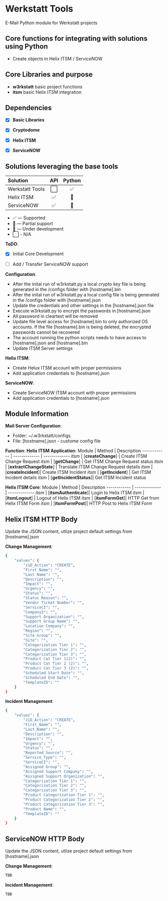 # Werkstatt Tools
E-Mail Python module for Werkstatt projects

## Core functions for integrating with solutions using Python
- Create objects in Helix ITSM / ServiceNOW

## Core Libraries and purpose
- **w3rkstatt** basic project functions
- **itsm** basic Helix ITSM integration

## Dependencies
- [X] **Basic Libraries**
- [X] **Cryptodome**
- [X] **Helix ITSM**
- [X] **ServiceNOW**


## Solutions leveraging the base tools
| Solution                  | API           | Python        |
| :-------------            | :---:         | :---:         | 
| Werkstatt Tools           | ⬜            | ✅    | 
| Helix ITSM                | ✅            | 🔶    | 
| ServiceNOW                | ✅            | 🚧    | 



* ✅ — Supported
* 🔶 — Partial support
* 🚧 — Under development
* ⬜ - N/A ️


**ToDO**: 
- [x] Initial Core Development
- [ ] Add / Transfer ServiceNOW support


**Configuration**: 
- After the inital run of w3rkstatt.py a local crypto key file is being generated in the /configs folder with [hostname].bin
- After the inital run of w3rkstatt.py a local config file is being generated in the /configs folder with [hostname].json
- Update the credentials and other settings in the [hostname].json file
- Execute w3rkstatt.py to encrypt the passwords in [hostname].json
- All password in cleartext will be removed
- Update file level access for [hostname].bin to only authorized OS accounts. If the file [hostname].bin is being deleted, the encrypted passwords cannot be recovered 
- The account running the python scripts needs to have access to [hostname].json and [hostname].bin
- Update ITSM Server settings

**Helix ITSM**:
- Create Helux ITSM account with proper permissions
- Add application credentials to [hostname].json

**ServiceNOW**:
- Create ServiceNOW ITSM account with proper permissions
- Add application credentials to [hostname].json

## Module Information
**Mail Server Configuration**: 
- Folder: ~/.w3rkstatt/configs
- File: [hostname].json - custome config file


**Function**:
**Helix ITSM Application**:
Module | Method | Description
------------ | ------------- | -------------
*itsm* | [**createChange**] | Create ITSM Change Request
*itsm* | [**getChange**] | Get ITSM Change Request status
*itsm* | [**extractChangeState**] | Translate ITSM Change Request details
*itsm* | [**createIncident**]| Create ITSM Incident
*itsm* | [**getIncident**] | Get ITSM Incident details
*itsm* | [**getIncidentStatus**]| Get ITSM Incident status

**Helix ITSM Core**:
Module | Method | Description
------------ | ------------- | -------------
*itsm* | [**itsmAuthenticate**]| Login to Helix ITSM
*itsm* | [**itsmLogout**] | Logout of Helix ITSM
*itsm* | [**itsmFormGet**]| HTTP Get from Helix ITSM Form
*itsm* | [**itsmFormPost**]| HTTP Post to Helix ITSM Form


## Helix ITSM HTTP Body
Update the JSON content, utlize project default settings from [hostname].json


**Change Management**:
```bash
{
	"values": {
		"z1D_Action": "CREATE",
		"First Name": "",
		"Last Name": "",
		"Description": "",
		"Impact": "",
		"Urgency": "",
		"Status": "",
		"Status Reason": "",
		"Vendor Ticket Number": "",
		"ServiceCI": "",
		"Company3": "",
		"Support Organization": "",
		"Support Group Name": "",
		"Location Company": "",
		"Region": "",
		"Site Group": "",
		"Site": "",
		"Categorization Tier 1": "",
		"Categorization Tier 2": "",
		"Categorization Tier 3": "",
		"Product Cat Tier 1(2)": "",
		"Product Cat Tier 2 (2)": "",
		"Product Cat Tier 3 (2)": "",
		"Scheduled Start Date": "",
		"Scheduled End Date": "",
		"TemplateID": ""
	}
}
```


**Incident Management**:
```bash
{
	"values": {
		"z1D_Action": "CREATE",
		"First_Name": "",
		"Last_Name": "",
		"Description": "",
		"Impact": "",
		"Urgency": "",
		"Status": "",
		"Reported Source": "",
		"Service_Type": "",
		"ServiceCI": "",
		"Assigned Group": "",
		"Assigned Support Company": "",
		"Assigned Support Organization": "",
		"Categorization Tier 1": "",
		"Categorization Tier 2": "",
		"Categorization Tier 3": "",
		"Product Categorization Tier 1": "",
		"Product Categorization Tier 2": "",
		"Product Categorization Tier 3": "",
		"Product Name": "",
		"TemplateID": ""
	}
}
```

## ServiceNOW HTTP Body
Update the JSON content, utlize project default settings from [hostname].json

**Change Management**:
```bash
TBB
```


**Incident Management**:
```bash
TBB
```